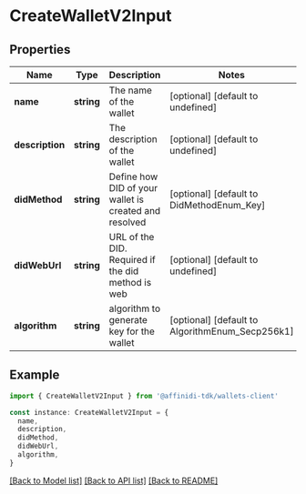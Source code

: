 # CreateWalletV2Input

## Properties

| Name            | Type       | Description                                           | Notes                                           |
| --------------- | ---------- | ----------------------------------------------------- | ----------------------------------------------- |
| **name**        | **string** | The name of the wallet                                | [optional] [default to undefined]               |
| **description** | **string** | The description of the wallet                         | [optional] [default to undefined]               |
| **didMethod**   | **string** | Define how DID of your wallet is created and resolved | [optional] [default to DidMethodEnum_Key]       |
| **didWebUrl**   | **string** | URL of the DID. Required if the did method is web     | [optional] [default to undefined]               |
| **algorithm**   | **string** | algorithm to generate key for the wallet              | [optional] [default to AlgorithmEnum_Secp256k1] |

## Example

```typescript
import { CreateWalletV2Input } from '@affinidi-tdk/wallets-client'

const instance: CreateWalletV2Input = {
  name,
  description,
  didMethod,
  didWebUrl,
  algorithm,
}
```

[[Back to Model list]](../README.md#documentation-for-models) [[Back to API list]](../README.md#documentation-for-api-endpoints) [[Back to README]](../README.md)
